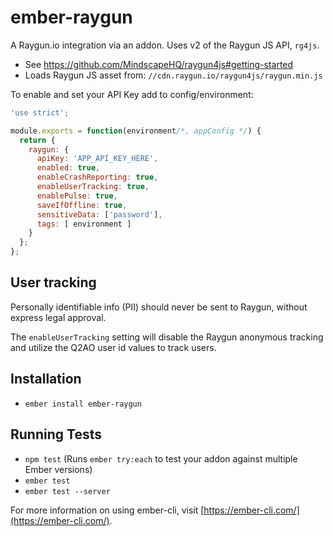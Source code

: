 # ember-raygun

A Raygun.io integration via an addon. Uses v2 of the Raygun JS API, `rg4js`.

- See <https://github.com/MindscapeHQ/raygun4js#getting-started>
- Loads Raygun JS asset from: `//cdn.raygun.io/raygun4js/raygun.min.js`

To enable and set your API Key add to config/environment:

```js
'use strict';

module.exports = function(environment/*, appConfig */) {
  return {
    raygun: {
      apiKey: 'APP_API_KEY_HERE',
      enabled: true,
      enableCrashReporting: true,
      enableUserTracking: true,
      enablePulse: true,
      saveIfOffline: true,
      sensitiveData: ['password'],
      tags: [ environment ]
    }
  };
};
```

## User tracking

Personally identifiable info (PII) should never be sent to Raygun, without express legal approval.

The `enableUserTracking` setting will disable the Raygun anonymous tracking and utilize the Q2AO user id values to track users.

## Installation

* `ember install ember-raygun`

## Running Tests

* `npm test` (Runs `ember try:each` to test your addon against multiple Ember versions)
* `ember test`
* `ember test --server`

For more information on using ember-cli, visit [https://ember-cli.com/](https://ember-cli.com/).
